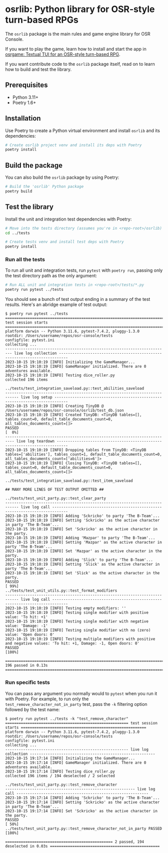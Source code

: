 # osrlib: Python library for OSR-style turn-based RPGs

The `osrlib` package is the main rules and game engine library for OSR Console.

If you want to play the game, learn how to install and start the app in [osrgame: Textual TUI for an OSR-style turn-based RPG](../osrgame/README.md).

If you want contribute code to the `osrlib` package itself, read on to learn how to build and test the library.

## Prerequisites

- Python 3.11+
- Poetry 1.6+

## Installation

Use Poetry to create a Python virtual environment and install `osrlib` and its dependencies:

```sh
# Create osrlib project venv and install its deps with Poetry
poetry install
```

## Build the package

You can also build the `osrlib` package by using Poetry:

```sh
# Build the 'osrlib' Python package
poetry build
```

## Test the library

Install the unit and integration test dependencies with Poetry:

```sh
# Move into the tests directory (assumes you're in <repo-root>/osrlib)
cd ../tests

# Create tests venv and install test deps with Poetry
poetry install
```

### Run all the tests

To run all unit and integration tests, run `pytest` with `poetry run`, passing only the test directory path as the only argument:

```sh
# Run ALL unit and integration tests in <repo-root>/tests/*.py
poetry run pytest ../tests
```

You should see a bunch of test output ending in a summary of the test results. Here's an abridge example of test output:

```console
$ poetry run pytest ../tests
========================================================================= test session starts ==========================================================================
platform darwin -- Python 3.11.6, pytest-7.4.2, pluggy-1.3.0
rootdir: /Users/username/repos/osr-console/tests
configfile: pytest.ini
collecting ...
------------------------------------------------------------------------- live log collection --------------------------------------------------------------------------
2023-10-15 19:10:19 [INFO] Initializing the GameManager...
2023-10-15 19:10:19 [INFO] GameManager initialized. There are 0 adventures available.
2023-10-15 19:10:19 [INFO] Testing dice_roller.py
collected 196 items

../tests/test_integration_saveload.py::test_abilities_saveload
---------------------------------------------------------------------------- live log setup ----------------------------------------------------------------------------
2023-10-15 19:10:19 [INFO] Creating TinyDB @ /Users/username/repos/osr-console/osrlib/test_db.json
2023-10-15 19:10:19 [INFO] Created TinyDB: <TinyDB tables=[], tables_count=0, default_table_documents_count=0, all_tables_documents_count=[]>
PASSED                                                                                                                                                           [  0%]
-------------------------------------------------------------------------- live log teardown ---------------------------------------------------------------------------
2023-10-15 19:10:19 [INFO] Dropping tables from TinyDB: <TinyDB tables=['abilities'], tables_count=1, default_table_documents_count=0, all_tables_documents_count=['abilities=6']>
2023-10-15 19:10:19 [INFO] Closing TinyDB: <TinyDB tables=[], tables_count=0, default_table_documents_count=0, all_tables_documents_count=[]>

../tests/test_integration_saveload.py::test_item_saveload

## MANY MORE LINES OF TEST OUTPUT OMITTED ##

../tests/test_unit_party.py::test_clear_party
---------------------------------------------------------------------------- live log call -----------------------------------------------------------------------------
2023-10-15 19:10:19 [INFO] Adding 'Sckricko' to party 'The B-Team'...
2023-10-15 19:10:19 [INFO] Setting 'Sckricko' as the active character in party 'The B-Team'...
2023-10-15 19:10:19 [INFO] Set 'Sckricko' as the active character in the party.
2023-10-15 19:10:19 [INFO] Adding 'Mazpar' to party 'The B-Team'...
2023-10-15 19:10:19 [INFO] Setting 'Mazpar' as the active character in party 'The B-Team'...
2023-10-15 19:10:19 [INFO] Set 'Mazpar' as the active character in the party.
2023-10-15 19:10:19 [INFO] Adding 'Slick' to party 'The B-Team'...
2023-10-15 19:10:19 [INFO] Setting 'Slick' as the active character in party 'The B-Team'...
2023-10-15 19:10:19 [INFO] Set 'Slick' as the active character in the party.
PASSED                                                                                                                                                           [ 99%]
../tests/test_unit_utils.py::test_format_modifiers
---------------------------------------------------------------------------- live log call -----------------------------------------------------------------------------
2023-10-15 19:10:19 [INFO] Testing empty modifiers: ''
2023-10-15 19:10:19 [INFO] Testing single modifier with positive value: 'To hit: +1'
2023-10-15 19:10:19 [INFO] Testing single modifier with negative value: 'Damage: -1'
2023-10-15 19:10:19 [INFO] Testing single modifier with no (zero) value: 'Open doors: 0'
2023-10-15 19:10:19 [INFO] Testing multiple modifiers with positive and negative values: 'To hit: +1, Damage: -1, Open doors: 0'
PASSED                                                                                                                                                           [100%]

========================================================================= 196 passed in 0.13s ==========================================================================
```

### Run specific tests

You can pass any argument you normally would to `pytest` when you run it with Poetry. For example, to run only the `test_remove_character_not_in_party` test, pass the `-k` filtering option followed by the test name:

```console
$ poetry run pytest ../tests -k "test_remove_character"
======================================================= test session starts ========================================================
platform darwin -- Python 3.11.6, pytest-7.4.2, pluggy-1.3.0
rootdir: /Users/username/repos/osr-console/tests
configfile: pytest.ini
collecting ...
------------------------------------------------------- live log collection --------------------------------------------------------
2023-10-15 19:17:14 [INFO] Initializing the GameManager...
2023-10-15 19:17:14 [INFO] GameManager initialized. There are 0 adventures available.
2023-10-15 19:17:14 [INFO] Testing dice_roller.py
collected 196 items / 194 deselected / 2 selected

../tests/test_unit_party.py::test_remove_character
---------------------------------------------------------- live log call -----------------------------------------------------------
2023-10-15 19:17:14 [INFO] Adding 'Sckricko' to party 'The B-Team'...
2023-10-15 19:17:14 [INFO] Setting 'Sckricko' as the active character in party 'The B-Team'...
2023-10-15 19:17:14 [INFO] Set 'Sckricko' as the active character in the party.
PASSED                                                                                                                       [ 50%]
../tests/test_unit_party.py::test_remove_character_not_in_party PASSED                                                       [100%]

================================================ 2 passed, 194 deselected in 0.03s =================================================
```
